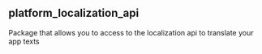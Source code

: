 ## platform_localization_api
Package that allows you to access to the localization api to translate your app texts